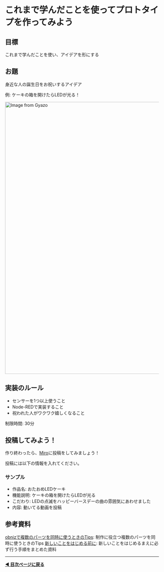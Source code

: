 # これまで学んだことを使ってプロトタイプを作ってみよう

## 目標
これまで学んだことを使い、アイデアを形にする

## お題
身近な人の誕生日をお祝いするアイデア

例: ケーキの箱を開けたらLEDが光る！

<a href="https://gyazo.com/102d5166c9d966b332301e8620542b53"><img src="https://i.gyazo.com/102d5166c9d966b332301e8620542b53.jpg" alt="Image from Gyazo" width="888"/></a>


## 実装のルール
- センサーを1つ以上使うこと
- Node-REDで実装すること
- 祝われた人がワクワク嬉しくなること


制限時間: 30分


## 投稿してみよう！
作り終わったら、[Miro](https://miro.com/app/board/uXjVKPW27-k=/)に投稿をしてみましょう！

投稿には以下の情報を入れてください。

### サンプル
- 作品名: おたおめLEDケーキ
- 機能説明: ケーキの箱を開けたらLEDが光る
- こだわり: LEDの点滅をハッピーバースデーの曲の雰囲気にあわせました
- 内容: 動いてる動画を投稿


## 参考資料
[obnizで複数のパーツを同時に使うときのTips](./obniz-tips.md): 制作に役立つ複数のパーツを同時に使うときのTips
[新しいことをはじめる前に](./before-start.md): 新しいことをはじめるまえに必ず行う手順をまとめた資料


---

**[◀ 目次ページに戻る](./readme.md)**